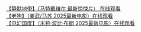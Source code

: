 [【静默地带】（马特戴维尔 最新惊悚片） 在线观看](https://fktv.me/movie/detail/4b3445763be869d9)  
[【老狗】（姜武/马苏 2025最新电影）在线观看](https://fktv.me/movie/detail/bf3785b4674588ba)  
[【电幻国度】（米莉·波比·布朗 2025最新电影）在线观看](https://fktv.me/movie/detail/c7f4fe784dcb104e  )
